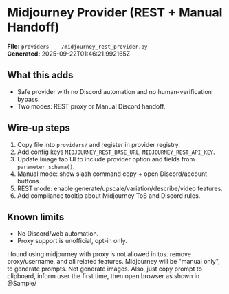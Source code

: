 # Midjourney Provider (REST + Manual Handoff)

**File:** `providers    /midjourney_rest_provider.py`  
**Generated:** 2025-09-22T01:46:21.992165Z

## What this adds
- Safe provider with no Discord automation and no human-verification bypass.
- Two modes: REST proxy or Manual Discord handoff.

## Wire-up steps
1. Copy file into `providers/` and register in provider registry.
2. Add config keys `MIDJOURNEY_REST_BASE_URL`, `MIDJOURNEY_REST_API_KEY`.
3. Update Image tab UI to include provider option and fields from `parameter_schema()`.
4. Manual mode: show slash command copy + open Discord/account buttons.
5. REST mode: enable generate/upscale/variation/describe/video features.
6. Add compliance tooltip about Midjourney ToS and Discord rules.

## Known limits
- No Discord/web automation.
- Proxy support is unofficial, opt-in only.

i found using midjourney with proxy is not allowed in tos. remove proxy/username, and all related features.
  Midjourney will be "manual only", to generate prompts. Not generate images.
  Also, just copy prompt to clipboard, inform user the first time, then open browser as shown in @Sample/